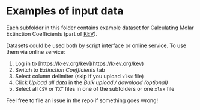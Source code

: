 # Examples of input data

Each subfolder in this folder contains example dataset for Calculating Molar Extinction Coefficients (part of [KEV](https://k-ev.org)).

Datasets could be used both by script interface or online service. To use them via online service:

1. Log in to [https://k-ev.org/kev](https://k-ev.org/kev)
3. Switch to *Extinction Coefficients* tab
4. Select column delimiter (skip if you upload `xlsx` file)
5. Click *Upload all data* in the *Bulk upload / download (optional)*
6. Select all `CSV` or `TXT` files in one of the subfolders or one `xlsx` file

Feel free to file an issue in the repo if something goes wrong!
